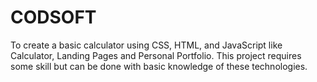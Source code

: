 # CODSOFT
To create a basic calculator using CSS, HTML, and JavaScript like Calculator, Landing Pages and Personal Portfolio. This project requires some skill but can be done with basic knowledge of these technologies.
